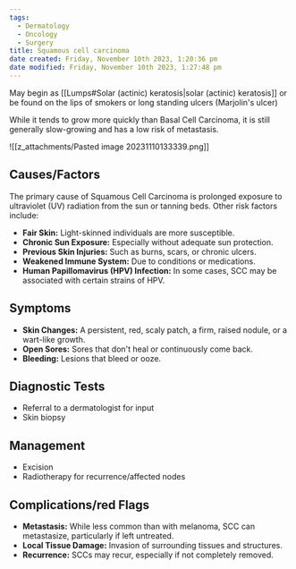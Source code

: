 ```yaml
---
tags:
  - Dermatology
  - Oncology
  - Surgery
title: Squamous cell carcinoma
date created: Friday, November 10th 2023, 1:20:36 pm
date modified: Friday, November 10th 2023, 1:27:48 pm
---
```

May begin as [[Lumps#Solar (actinic) keratosis|solar (actinic) keratosis]] or be found on the lips of smokers or long standing ulcers (Marjolin's ulcer)

While it tends to grow more quickly than Basal Cell Carcinoma, it is still generally slow-growing and has a low risk of metastasis.

![[z_attachments/Pasted image 20231110133339.png]]

## Causes/Factors

The primary cause of Squamous Cell Carcinoma is prolonged exposure to ultraviolet (UV) radiation from the sun or tanning beds. Other risk factors include:

- **Fair Skin:** Light-skinned individuals are more susceptible.
- **Chronic Sun Exposure:** Especially without adequate sun protection.
- **Previous Skin Injuries:** Such as burns, scars, or chronic ulcers.
- **Weakened Immune System:** Due to conditions or medications.
- **Human Papillomavirus (HPV) Infection:** In some cases, SCC may be associated with certain strains of HPV. 

## Symptoms

- **Skin Changes:** A persistent, red, scaly patch, a firm, raised nodule, or a wart-like growth.
- **Open Sores:** Sores that don't heal or continuously come back.
- **Bleeding:** Lesions that bleed or ooze.

## Diagnostic Tests

- Referral to a dermatologist for input
- Skin biopsy 

## Management

- Excision
- Radiotherapy for recurrence/affected nodes

## Complications/red Flags

- **Metastasis:** While less common than with melanoma, SCC can metastasize, particularly if left untreated.
- **Local Tissue Damage:** Invasion of surrounding tissues and structures.
- **Recurrence:** SCCs may recur, especially if not completely removed.
